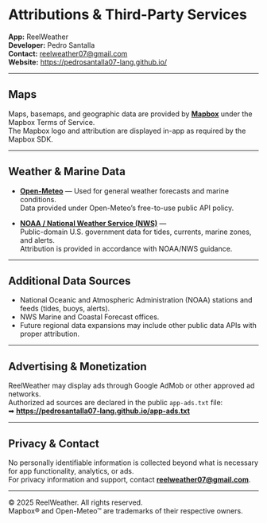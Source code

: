 # Attributions & Third-Party Services

**App:** ReelWeather  
**Developer:** Pedro Santalla  
**Contact:** reelweather07@gmail.com  
**Website:** https://pedrosantalla07-lang.github.io/

---

## Maps
Maps, basemaps, and geographic data are provided by **[Mapbox](https://www.mapbox.com)** under the Mapbox Terms of Service.  
The Mapbox logo and attribution are displayed in-app as required by the Mapbox SDK.

---

## Weather & Marine Data
- **[Open-Meteo](https://open-meteo.com)** — Used for general weather forecasts and marine conditions.  
  Data provided under Open-Meteo’s free-to-use public API policy.

- **[NOAA / National Weather Service (NWS)](https://www.weather.gov/)** —  
  Public-domain U.S. government data for tides, currents, marine zones, and alerts.  
  Attribution is provided in accordance with NOAA/NWS guidance.

---

## Additional Data Sources
- National Oceanic and Atmospheric Administration (NOAA) stations and feeds (tides, buoys, alerts).  
- NWS Marine and Coastal Forecast offices.  
- Future regional data expansions may include other public data APIs with proper attribution.

---

## Advertising & Monetization
ReelWeather may display ads through Google AdMob or other approved ad networks.  
Authorized ad sources are declared in the public `app-ads.txt` file:  
➡ **https://pedrosantalla07-lang.github.io/app-ads.txt**

---

## Privacy & Contact
No personally identifiable information is collected beyond what is necessary for app functionality, analytics, or ads.  
For privacy information and support, contact **reelweather07@gmail.com**.

---

© 2025 ReelWeather. All rights reserved.  
Mapbox® and Open-Meteo™ are trademarks of their respective owners.
